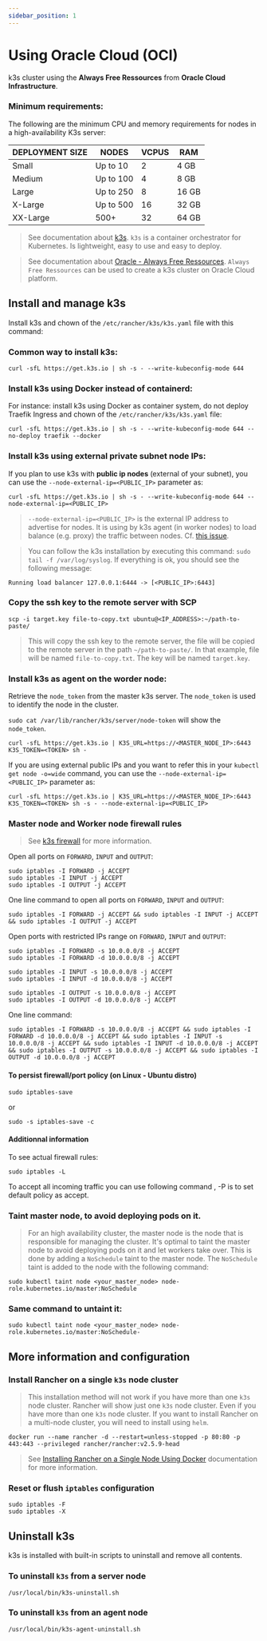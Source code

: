 ```yaml
---
sidebar_position: 1
---
```


# Using Oracle Cloud (OCI)

k3s cluster using the **Always Free Ressources** from **Oracle Cloud Infrastructure**.

### Minimum requirements:

The following are the minimum CPU and memory requirements for nodes in a high-availability K3s server:

| DEPLOYMENT SIZE | NODES     | VCPUS | RAM   |
| --------------- | --------- | ----- | ----- |
| Small           | Up to 10  | 2     | 4 GB  |
| Medium          | Up to 100 | 4     | 8 GB  |
| Large           | Up to 250 | 8     | 16 GB |
| X-Large         | Up to 500 | 16    | 32 GB |
| XX-Large        | 500+      | 32    | 64 GB |

> See documentation about [k3s](https://k3s.io/docs/concepts/cluster/k3s). `k3s` is a container orchestrator for Kubernetes. Is lightweight, easy to use and easy to deploy.

> See documentation about [Oracle - Always Free Ressources](https://docs.cloud.oracle.com/iaas/Content/Compute/Tasks/usingalwaysfreeressources.htm). `Always Free Ressources` can be used to create a k3s cluster on Oracle Cloud platform.

## Install and manage k3s

Install k3s and chown of the `/etc/rancher/k3s/k3s.yaml` file with this command:

### Common way to install k3s:

```shell
curl -sfL https://get.k3s.io | sh -s - --write-kubeconfig-mode 644
```

### Install k3s using Docker instead of containerd:

For instance: install k3s using Docker as container system, do not deploy Traefik Ingress and chown of the `/etc/rancher/k3s/k3s.yaml` file:

```shell
curl -sfL https://get.k3s.io | sh -s - --write-kubeconfig-mode 644 --no-deploy traefik --docker
```

### Install k3s using external private subnet node IPs:

If you plan to use k3s with **public ip nodes** (external of your subnet), you can use the `--node-external-ip=<PUBLIC_IP>` parameter as:

```shell
curl -sfL https://get.k3s.io | sh -s - --write-kubeconfig-mode 644 --node-external-ip=<PUBLIC_IP>
```

> `--node-external-ip=<PUBLIC_IP>` is the external IP address to advertise for nodes. It is using by k3s agent (in worker nodes) to load balance (e.g. proxy) the traffic between nodes. Cf. [this issue](https://github.com/k3s-io/k3s/issues/1523).

> You can follow the k3s installation by executing this command: `sudo tail -f /var/log/syslog`. If everything is ok, you should see the following message:

```shell
Running load balancer 127.0.0.1:6444 -> [<PUBLIC_IP>:6443]
```

### Copy the ssh key to the remote server with SCP

```shell
scp -i target.key file-to-copy.txt ubuntu@<IP_ADDRESS>:~/path-to-paste/
```

> This will copy the ssh key to the remote server, the file will be copied to the remote server in the path `~/path-to-paste/`. In that example, file will be named `file-to-copy.txt`. The key will be named `target.key`.

### Install k3s as agent on the worder node:

Retrieve the `node_token` from the master k3s server. The `node_token` is used to identify the node in the cluster.

`sudo cat /var/lib/rancher/k3s/server/node-token` will show the `node_token`.

```shell
curl -sfL https://get.k3s.io | K3S_URL=https://<MASTER_NODE_IP>:6443 K3S_TOKEN=<TOKEN> sh -
```

If you are using external public IPs and you want to refer this in your `kubectl get node -o=wide` command, you can use the `--node-external-ip=<PUBLIC_IP>` parameter as:

```shell
curl -sfL https://get.k3s.io | K3S_URL=https://<MASTER_NODE_IP>:6443 K3S_TOKEN=<TOKEN> sh -s - --node-external-ip=<PUBLIC_IP>
```

### Master node and Worker node firewall rules

> See [k3s firewall](https://k3s.io/docs/tutorials/k3s-firewall/) for more information.

Open all ports on `FORWARD`, `INPUT` and `OUTPUT`:

```shell
sudo iptables -I FORWARD -j ACCEPT
sudo iptables -I INPUT -j ACCEPT
sudo iptables -I OUTPUT -j ACCEPT
```

One line command to open all ports on `FORWARD`, `INPUT` and `OUTPUT`:

```shell
sudo iptables -I FORWARD -j ACCEPT && sudo iptables -I INPUT -j ACCEPT && sudo iptables -I OUTPUT -j ACCEPT
```

Open ports with restricted IPs range on `FORWARD`, `INPUT` and `OUTPUT`:

```shell
sudo iptables -I FORWARD -s 10.0.0.0/8 -j ACCEPT
sudo iptables -I FORWARD -d 10.0.0.0/8 -j ACCEPT

sudo iptables -I INPUT -s 10.0.0.0/8 -j ACCEPT
sudo iptables -I INPUT -d 10.0.0.0/8 -j ACCEPT

sudo iptables -I OUTPUT -s 10.0.0.0/8 -j ACCEPT
sudo iptables -I OUTPUT -d 10.0.0.0/8 -j ACCEPT
```

One line command:

```shell
sudo iptables -I FORWARD -s 10.0.0.0/8 -j ACCEPT && sudo iptables -I FORWARD -d 10.0.0.0/8 -j ACCEPT && sudo iptables -I INPUT -s 10.0.0.0/8 -j ACCEPT && sudo iptables -I INPUT -d 10.0.0.0/8 -j ACCEPT && sudo iptables -I OUTPUT -s 10.0.0.0/8 -j ACCEPT && sudo iptables -I OUTPUT -d 10.0.0.0/8 -j ACCEPT
```

#### To persist firewall/port policy (on Linux - Ubuntu distro)

```shell
sudo iptables-save
```

or

```shell
sudo -s iptables-save -c
```

#### Additionnal information

To see actual firewall rules:

```shell
sudo iptables -L
```

To accept all incoming traffic you can use following command , -P is to set default policy as accept.

### Taint master node, to avoid deploying pods on it.

> For an high availability cluster, the master node is the node that is responsible for managing the cluster. It's optimal to taint the master node to avoid deploying pods on it and let workers take over. This is done by adding a `NoSchedule` taint to the master node. The `NoSchedule` taint is added to the node with the following command:

```shell
sudo kubectl taint node <your_master_node> node-role.kubernetes.io/master:NoSchedule
```

### Same command to untaint it:

```shell
sudo kubectl taint node <your_master_node> node-role.kubernetes.io/master:NoSchedule-
```

## More information and configuration

### Install Rancher on a **single `k3s` node cluster**

> This installation method will not work if you have more than one `k3s` node cluster. Rancher will show just one `k3s` node cluster. Even if you have more than one `k3s` node cluster. If you want to install Rancher on a multi-node cluster, you will need to install using `helm`.

```shell
docker run --name rancher -d --restart=unless-stopped -p 80:80 -p 443:443 --privileged rancher/rancher:v2.5.9-head
```

> See [Installing Rancher on a Single Node Using Docker](https://rancher.com/docs/rancher/v2.6/en/installation/other-installation-methods/single-node-docker/) documentation for more information.

### Reset or flush `iptables` configuration

```
sudo iptables -F
sudo iptables -X
```

## Uninstall k3s

k3s is installed with built-in scripts to uninstall and remove all contents.

### To uninstall `k3s` from a **server** node

```shell
/usr/local/bin/k3s-uninstall.sh
```

### To uninstall `k3s` from an **agent** node

```shell
/usr/local/bin/k3s-agent-uninstall.sh
```
